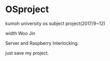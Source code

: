 # OSproject
kumoh university os subject project(2017/9~12)

width Woo Jin

Server and Raspberry Interlocking.

just save my project.
